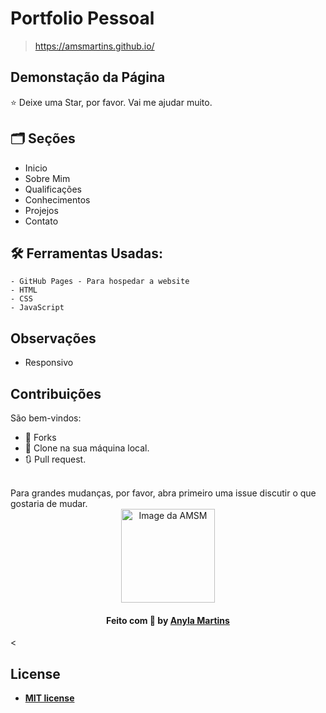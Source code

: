 # Portfolio Pessoal
> https://amsmartins.github.io/

## Demonstação da Página


⭐ Deixe uma Star, por favor. Vai me ajudar muito.

## 🗂 Seções
* Inicio
* Sobre Mim
* Qualificações
* Conhecimentos
* Projejos
* Contato

## 🛠 Ferramentas Usadas:
```
- GitHub Pages - Para hospedar a website
- HTML
- CSS
- JavaScript
```


## Observações
- Responsivo


## Contribuições
São bem-vindos:  
- 🍴 Forks
- 👯 Clone na sua máquina local.
- 🔃 Pull request.
<br>
Para grandes mudanças, por favor, abra primeiro uma issue discutir o que gostaria de mudar.


<div align="center">
<a href="https://github.com/amsmartins">
<img src="https://avatars.githubusercontent.com/u/89283901?v=4" width="150px;" alt="Image da AMSM"/>
</a> 
</div>	
<h4 align="center">
   Feito com 💙 by <a href="https://www.linkedin.com/in/amsmartins/" target="_blank">Anyla Martins</a>
</h4><


## License
- **[MIT license](http://opensource.org/licenses/mit-license.php)**
